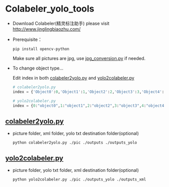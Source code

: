 # Colabeler_yolo_tools

* Download Colabeler(精灵标注助手) please visit http://www.jinglingbiaozhu.com/

* Prerequisite：

  ```
  pip install opencv-python
  ```
  Make sure all pictures are jpg, use [jpg_conversion.py](./jpg_conversion.py) if needed.
* To change object type...
 
  Edit index in both [colabeler2yolo.py](./colabeler2yolo.py) and [yolo2colabeler.py](./yolo2colabeler.py)

  ```python
  # colabeler2yolo.py
  index = {'Object0':0,'Object1':1,'Object2':2,'Object3':3,'Object4':4,'Object5':5,'Object6':6,'Object7':7}

  # yolo2colabeler.py
  index = {0:"object0",1:"object1",2:"object2",3:"object3",4:"object4",5:"object5",6:"object6",7:"object7"}
  ```

## [colabeler2yolo.py](./colabeler2yolo.py)
* picture folder, xml folder, yolo txt destination folder(optional)
  ```
  python colabeler2yolo.py ./pic ./outputs ./outputs_yolo
  ```

## [yolo2colabeler.py](./yolo2colabeler.py)
* picture folder, yolo txt folder, xml destination folder(optional)

  ```
  python yolo2colabeler.py ./pic ./outputs_yolo ./outputs_xml
  ```

